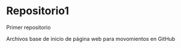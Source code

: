 # Repositorio1
Primer repositorio

Archivos base de inicio de página web para movomientos en GitHub

